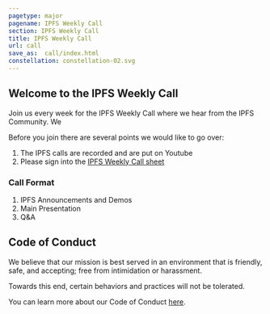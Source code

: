 ```yaml
---
pagetype: major
pagename: IPFS Weekly Call
section: IPFS Weekly Call
title: IPFS Weekly Call
url: call
save_as:  call/index.html
constellation: constellation-02.svg
---
```


## Welcome to the IPFS Weekly Call

Join us every week for the IPFS Weekly Call where we hear from the IPFS Community. We 

Before you join there are several points we would like to go over:

1. The IPFS calls are recorded and are put on Youtube
2. Please sign into the [IPFS Weekly Call sheet](https://docs.google.com/document/d/1WHyIZhBo2eEgYXlZ5HLHg6a6ZWTH3tV848sWkYBJjJA/edit#heading=h.hz5t61tdc5r6)


### Call Format

1. IPFS Announcements and Demos
2. Main Presentation
3. Q&A 



## Code of Conduct

We believe that our mission is best served in an environment that is friendly, safe, and accepting; free from intimidation or harassment.

Towards this end, certain behaviors and practices will not be tolerated.

You can learn more about our Code of Conduct [here](https://github.com/ipfs/community/blob/master/code-of-conduct.md).
